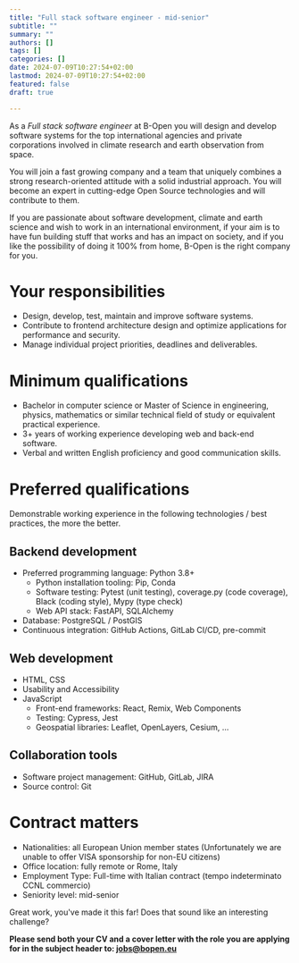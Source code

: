 ```yaml
---
title: "Full stack software engineer - mid-senior"
subtitle: ""
summary: ""
authors: []
tags: []
categories: []
date: 2024-07-09T10:27:54+02:00
lastmod: 2024-07-09T10:27:54+02:00
featured: false
draft: true

---
```


As a <!---
job title
-->
_Full stack software engineer_
at B-Open you will <!---
job short description
-->
design and develop software systems for the top international agencies and private corporations involved in climate research and earth observation from space.
<!---
common foreword
-->
You will join a fast growing company and
a team that uniquely combines a strong research-oriented attitude with a solid industrial approach.
You will become an expert in cutting-edge Open Source technologies and will contribute to them.

If you are passionate about software development, climate and earth science and wish to work in an international environment, if your aim is to have fun building stuff that works and has an impact on society, and if you like the possibility of doing it 100% from home, B-Open is the right company for you.

<!---
job long description
-->

# Your responsibilities

* Design, develop, test, maintain and improve software systems.
* Contribute to frontend architecture design and optimize applications for performance and security.
* Manage individual project priorities, deadlines and deliverables.

# Minimum qualifications

* Bachelor in computer science or Master of Science in engineering, physics, mathematics or similar technical field of study or equivalent practical experience.
* 3+ years of working experience developing web and back-end software.
* Verbal and written English proficiency and good communication skills.

# Preferred qualifications

Demonstrable working experience in the following technologies / best practices, the more the better.

## Backend development

* Preferred programming language: Python 3.8+
   * Python installation tooling: Pip, Conda
   * Software testing: Pytest (unit testing), coverage.py (code coverage), Black (coding style), Mypy (type check)
   * Web API stack: FastAPI, SQLAlchemy
* Database: PostgreSQL / PostGIS
* Continuous integration: GitHub Actions, GitLab CI/CD, pre-commit

## Web development

* HTML, CSS
* Usability and Accessibility
* JavaScript
   * Front-end frameworks: React, Remix, Web Components
   * Testing: Cypress, Jest
   * Geospatial libraries: Leaflet, OpenLayers, Cesium, …

## Collaboration tools

* Software project management: GitHub, GitLab, JIRA
* Source control: Git

<!---
common closing
-->

# Contract matters

* Nationalities: all European Union member states (Unfortunately we are unable to offer VISA sponsorship for non-EU citizens)
* Office location: fully remote or Rome, Italy
* Employment Type: Full-time with Italian contract (tempo indeterminato CCNL commercio)
* Seniority level: mid-senior

Great work, you've made it this far!
Does that sound like an interesting challenge?

**Please send both your CV and a cover letter with the role you are applying for in the subject header to: jobs@bopen.eu**
